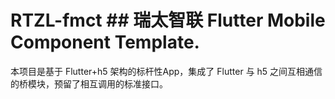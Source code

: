 # RTZL-fmct ## 瑞太智联 Flutter Mobile Component Template.

本项目是基于 Flutter+h5 架构的标杆性App，集成了 Flutter 与 h5 之间互相通信的桥模块，预留了相互调用的标准接口。
